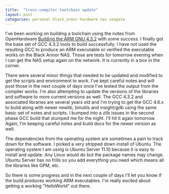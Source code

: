 ```yaml
---
title:  "Cross-compiler toolchain update"
layout: post
categories: personal black_armor hardware nas seagate
---
```


I've been working on building a toolchain using the notes from OpenHardware [Building the ARM GNU 4.3.2](http://openhardware.net/Embedded_ARM/Toolchain/) with some success. I finally got the base set of GCC 4.3.2 tools to build successfully. I have not used the resulting GCC to produce an ARM executable or verified the executable works on the Black Armor NAS. Those are tests for tomorrow evening when I can get the NAS setup again on the network. It is currently in a box in the corner.

There were several minor things that needed to be updated and modified to get the scripts and environment to work. I've kept careful notes and will post those in the next couple of days once I've tested the output from the compiler works. I'm also attempting to update the versions of the libraries and software to more current versions as well. The GCC 4.3.2 and associated libraries are several years old and I'm trying to get the GCC 4.6.x to build along with newer newlib, binutils and insight/gdb using the same basic set of notes and scripts. I bumped into a zlib issues in the second phase GCC build that stumped me for the night. I'll hit it again tomorrow. Again, I'm keeping careful notes and build docs for the newer version as well.

The dependencies from the operating system are sometimes a pain to track down for the software. I picked a very stripped down install of Ubuntu. The operating system I am using is Ubuntu Server 11.10 because it is easy to install and update. Any Linux would do but the package names may change. Ubuntu Server has no frills so you add everything you need which means all the libraries like GPM, etc.

So there is some progress and in the next couple of days I'll let you know if the build produces working ARM executables. I'm really excited about getting a working "HelloWorld" out there.
